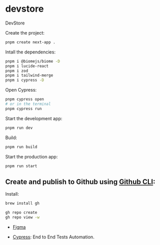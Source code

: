# devstore
DevStore

Create the project:
```sh
pnpm create next-app .
```

Intall the dependencies:
```sh
pnpm i @biomejs/biome -D
pnpm i lucide-react
pnpm i zod
pnpm i tailwind-merge
pnpm i cypress -D
```

Open Cypress:
```sh
pnpm cypress open
# or in the terminal
pnpm cypress run
```

Start the development app:
```sh
pnpm run dev
```

Build:
```sh
pnpm run build
```

Start the production app:
```sh
pnpm run start
```

## Create and publish to Github using [Github CLI](https://cli.github.com/manual/):

Install:
```sh
brew install gh
```


```sh
gh repo create
gh repo view -w
```

- [Figma](https://www.figma.com/design/sfmlyWmFxZZY1fx8hTC6UP/devstore-•-Projeto-React?node-id=201-2&p=f&t=K1GkcFjQYS3pZfTN-0)

- [Cypress](https://www.cypress.io): End to End Tests Automation.

